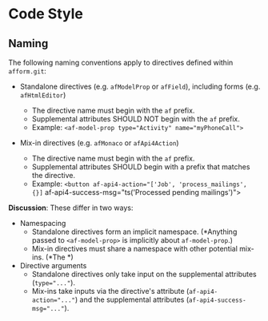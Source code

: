 # Code Style

## Naming

The following naming conventions apply to directives defined within `afform.git`:

* Standalone directives (e.g. `afModelProp` or `afField`), including forms (e.g. `afHtmlEditor`)
    * The directive name must begin with the `af` prefix.
    * Supplemental attributes SHOULD NOT begin with the `af` prefix.
    * Example: `<af-model-prop type="Activity" name="myPhoneCall">`

* Mix-in directives (e.g. `afMonaco` or `afApi4Action`)
    * The directive name must begin with the `af` prefix.
    * Supplemental attributes SHOULD begin with a prefix that matches the directive.
    * Example: `<button af-api4-action="['Job', 'process_mailings', {}]` af-api4-success-msg="ts('Processed pending mailings')">

__Discussion__: These differ in two ways:

* Namespacing
    * Standalone directives form an implicit namespace.
      (*Anything passed to `<af-model-prop>` is implicitly about `af-model-prop`.)
    * Mix-in directives must share a namespace with other potential mix-ins.
      (*The *)
* Directive arguments
    * Standalone directives only take input on the supplemental attributes (`type="..."`).
    * Mix-ins take inputs via the directive's attribute (`af-api4-action="..."`) and the supplemental attributes (`af-api4-success-msg="..."`).
